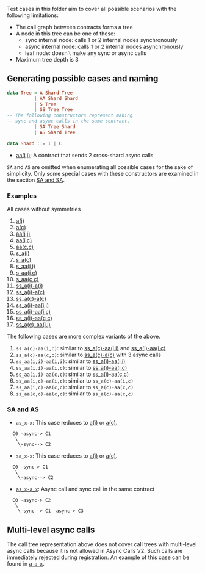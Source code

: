 
Test cases in this folder aim to cover all possible scenarios with the following limitations:

* The call graph between contracts forms a tree
* A node in this tree can be one of these:
  * sync internal node: calls 1 or 2 internal nodes synchronously
  * async internal node: calls 1 or 2 internal nodes asynchronously
  * leaf node: doesn't make any sync or async calls
* Maximum tree depth is 3

## Generating possible cases and naming 

```haskell
data Tree = A Shard Tree
      	  | AA Shard Shard
      	  | S Tree   	 
      	  | SS Tree Tree
-- The following constructors represent making
-- sync and async calls in the same contract.
      	  | SA Tree Shard
      	  | AS Shard Tree  

data Shard ::= I | C
```

* [aa(i,i)](aa(i,i).md): A contract that sends 2 cross-shard async calls

`SA` and `AS` are omitted when enumerating all possible cases for the sake of simplicity.
Only some special cases with these constructors are examined in the section [SA and SA](#sa-and-as).

### Examples

All cases without symmetries

1. [a(i)](a(i).md)
2. [a(c)](a(c).md)
3. [aa(i,i)](aa(i,i).md)
4. [aa(i,c)](aa(i,c).md)
5. [aa(c,c)](aa(c,c).md)
6. [s_a(i)](s_a(i).md)
7. [s_a(c)](s_a(c).md)
8. [s_aa(i,i)](s_aa(i,i).md)
9. [s_aa(i,c)](s_aa(i,c).md)
10. [s_aa(c,c)](s_aa(c,c).md)
11. [ss_a(i)-a(i)](ss_a(i)-a(i).md)
12. [ss_a(i)-a(c)](ss_a(i)-a(c).md)
13. [ss_a(c)-a(c)](ss_a(c)-a(c).md)
14. [ss_a(i)-aa(i,i)](ss_a(i)-aa(i,i).md)
15. [ss_a(i)-aa(i,c)](ss_a(i)-aa(i,c).md)
16. [ss_a(i)-aa(c,c)](ss_a(i)-aa(c,c).md)
17. [ss_a(c)-aa(i,i)](ss_a(c)-aa(i,i).md)

The following cases are more complex variants of the above.

1. `ss_a(c)-aa(i,c)`: similar to [ss_a(c)-aa(i,i)](ss_a(c)-aa(i,i).md) and [ss_a(i)-aa(i,c)](ss_a(i)-aa(i,c).md)  
2. `ss_a(c)-aa(c,c)`: similar to [ss_a(c)-a(c)](ss_a(c)-a(c).md) with 3 async calls
3. `ss_aa(i,i)-aa(i,i)`: similar to [ss_a(i)-aa(i,i)](ss_a(i)-aa(i,i).md)
4. `ss_aa(i,i)-aa(i,c)`: similar to [ss_a(i)-aa(i,c)](ss_a(i)-aa(i,c).md)
5. `ss_aa(i,i)-aa(c,c)`: similar to [ss_a(i)-aa(c,c)](ss_a(i)-aa(c,c).md)
6. `ss_aa(i,c)-aa(i,c)`: similar to `ss_a(c)-aa(i,c)`
7. `ss_aa(i,c)-aa(c,c)`: similar to `ss_a(c)-aa(c,c)`
8. `ss_aa(c,c)-aa(c,c)`: similar to `ss_a(c)-aa(c,c)`

### SA and AS

* `as_x-x`: This case reduces to [a(i)](a(i).md) or [a(c)](a(c).md).

```
  C0 -async-> C1
   \
    \-sync--> C2
```

* `sa_x-x`: This case reduces to [a(i)](a(i).md) or [a(c)](a(c).md).

```
  C0 -sync-> C1
   \
    \-async--> C2
```

* [`as_x-a_x`](as_x-a_x.md): Async call and sync call in the same contract
```
  C0 -async-> C2
   \
    \-sync--> C1 -async-> C3
```



## Multi-level async calls

The call tree representation above does not cover call trees with multi-level async calls because it is not allowed in Async Calls V2. Such calls are immediately rejected during registration. An example of this case can be found in [a_a_x](a_a_x.md).

